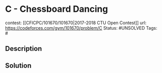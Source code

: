 # C - Chessboard Dancing

contest: [[CFICPC/101670/101670|2017-2018 CTU Open Contest]]
url: https://codeforces.com/gym/101670/problem/C
Status: #UNSOLVED
Tags: #

## Description

## Solution

